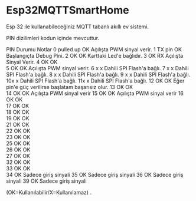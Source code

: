 # Esp32MQTTSmartHome

Esp 32 ile kullanabileceğiniz MQTT tabanlı akıllı ev sistemi.

PIN dizilimleri kodun içinde mevcuttur.

PIN	Durumu	  Notlar
0	pulled up	OK	Açılışta PWM sinyal verir.
1	TX pin	  OK	Başlangıçta Debug Pini.
2	OK	      OK	Karttaki Led'e bağlıdır.
3	OK	      RX Açılışta Sinyal Verir.
4	OK	      OK	
5	OK	      OK Açılışta PWM sinyal verir.
6	x	        x Dahili SPI Flash'a bağlı.
7	x	        x	Dahili SPI Flash'a bağlı.
8	x	        x	Dahili SPI Flash'a bağlı.
9	x	        x	Dahili SPI Flash'a bağlı.
10x	        x	Dahili SPI Flash'a bağlı.
11x         x	Dahili SPI Flash'a bağlı.
12	OK	    OK	Eğer pin'e güç verilirse başlatam başarısız olur.
13	OK	    OK	
14	OK	    OK	Açılışta PWM sinyal verir
15	OK	    OK	Açılışta PWM sinyal verir
16	OK	    OK	
17	OK	    OK	
18	OK	    OK	
19	OK		  OK	
21	OK		  OK	
22	OK		  OK	
23	OK		  OK	
25	OK		  OK	
26	OK		  OK	
27	OK			OK	
32	OK			OK	
33	OK			OK	
34	OK		  Sadece giriş sinyali
35	OK		  Sadece giriş sinyali
36	OK		  Sadece giriş sinyali
39	OK		  Sadece giriş sinyali

(OK=Kullanılabilir/X=Kullanılamaz)
.
